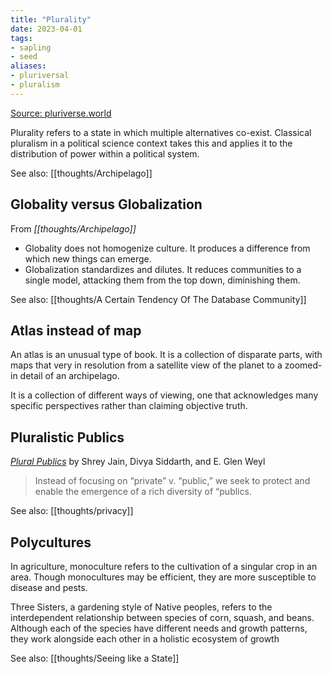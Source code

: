 ```yaml
---
title: "Plurality"
date: 2023-04-01
tags:
- sapling
- seed
aliases:
- pluriversal
- pluralism
---
```


[Source: pluriverse.world](https://pluriverse.world/)

Plurality refers to a state in which multiple alternatives co-exist. Classical pluralism in a political science context takes this and applies it to the distribution of power within a political system.

See also: [[thoughts/Archipelago]]

## Globality versus Globalization
From *[[thoughts/Archipelago]]*

- Globality does not homogenize culture. It produces a difference from which new things can emerge.
- Globalization standardizes and dilutes. It reduces communities to a single model, attacking them from the top down, diminishing them.

See also: [[thoughts/A Certain Tendency Of The Database Community]]

## Atlas instead of map
An atlas is an unusual type of book. It is a collection of disparate parts, with maps that very in resolution from a satellite view of the planet to a zoomed-in detail of an archipelago. 

It is a collection of different ways of viewing, one that acknowledges many specific perspectives rather than claiming objective truth.

## Pluralistic Publics
*[Plural Publics](https://gettingplurality.org/wp-content/uploads/2023/03/Plural-Publics-1.pdf)* by Shrey Jain, Divya Siddarth, and E. Glen Weyl

> Instead of focusing on “private” v. “public,” we seek to protect and enable the emergence of a rich diversity of “publics.

See also: [[thoughts/privacy]]

## Polycultures
In agriculture, monoculture refers to the cultivation of a singular crop in an area. Though monocultures may be efficient, they are more susceptible to disease and pests.

Three Sisters, a gardening style of Native peoples, refers to the interdependent relationship between species of corn, squash, and beans. Although each of the species have different needs and growth patterns, they work alongside each other in a holistic ecosystem of growth

See also: [[thoughts/Seeing like a State]]

